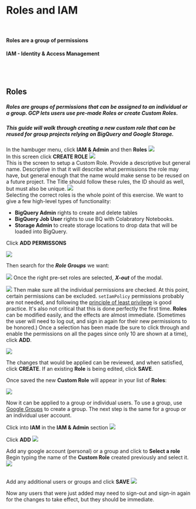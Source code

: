 # Roles and IAM

<br>


#### Roles are a group of permissions
#### IAM - Identity & Access Management
<br><br>




## Roles

##### Roles are groups of permissions that can be assigned to an individual or a group. GCP lets users use pre-made Roles or create Custom Roles.
##### This guide will walk through creating a new custom role that can be reused for group projects relying on BigQuery and Google Storage. 

In the hambuger menu, click <b>IAM & Admin</b> and then <b>Roles</b>
![](../assets/roles.png)
<br>
In this screen click <b>CREATE ROLE</b>
![](../assets/create_role.jpg)
<br>
This is the screen to setup a Custom Role. Provide a descriptive but general name. Descriptive in that it will describe what permissions the role may have, but general enough that the name would make sense to be reused on a future project. The Title should follow these rules, the ID should as well, but must also be unique. 
![](../assets/custom_role.png)
<br>
Selecting the correct roles is the whole point of this exercise. We want to give a few high-level types of functionality: 
* <b>BigQuery Admin</b> rights to create and delete tables
* <b>BigQuery Job User</b> rights to use BQ with Colabratory Notebooks.
* <b>Storage Admin</b> to create storage locations to drop data that will be loaded into BigQuery.

Click <b>ADD PERMISSONS</b>

![](../assets/add_perms.jpg)

Then search for the <b><i>Role Groups</b></i> we want:

![](../assets/bq_job_user.jpg)
Once the right pre-set roles are selected, <b><i>X-out</b></i> of the modal. 


![](../assets/adding_perms.jpg)
Then make sure all the individual permissions are checked. At this point, certain permissions can be excluded. `setIamPolicy` permissions probably are not needed, and following the [principle of least privilege](https://en.wikipedia.org/wiki/Principle_of_least_privilege) is good practice.
It's also not critical that this is done perfectly the first time. <b>Roles</b> can be modified easily, and the effects are almost immediate. (Sometimes the user will need to log out, and sign in again for their new permissions to be honored.)
Once a selection has been made (be sure to click through and enable the permissions on all the pages since only 10 are shown at a time), click <b>ADD</b>. 

![](../assets/review.jpg)


The changes that would be applied can be reviewed, and when satisfied, click <b>CREATE</b>. If an existing <b>Role</b> is being edited, click <b>SAVE</b>.

Once saved the new <b>Custom Role</b> will appear in your list of <b>Roles</b>:

![](../assets/saved_role.png)

Now it can be applied to a group or individual users. 
To use a group, use [Google Groups](https://groups.google.com) to create a group. The next step is the same for a group or an individual user account.

Click into <b>IAM</b> in the <b>IAM & Admin</b> section
![](../assets/iam.png)


Click <b>ADD</b> 
![](../assets/add_p.png)



Add any google account (personal) or a group and click to <b>Select a role</b> 
Begin typing the name of the <b>Custom Role</b> created previously and select it. 
![](../assets/adding_group.jpg)
<br><br>

Add any additional users or groups and click <b>SAVE</b>
![](../assets/save_assignment.png)


Now any users that were just added may need to sign-out and sign-in again for the changes to take effect, but they should be immediate. 